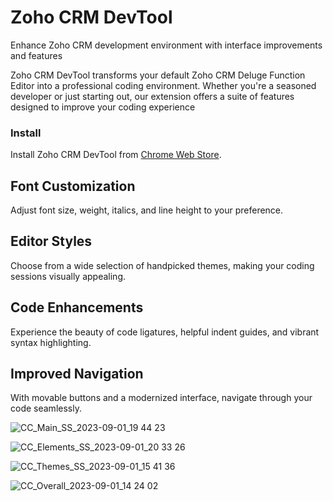 # Zoho CRM DevTool
Enhance Zoho CRM development environment with interface improvements and features

Zoho CRM DevTool transforms your default Zoho CRM Deluge Function Editor into a professional coding environment. Whether you're a seasoned developer or just starting out, our extension offers a suite of features designed to improve your coding experience

### Install
Install Zoho CRM DevTool from [Chrome Web Store](https://rebrand.ly/zcdt-github).

## Font Customization
Adjust font size, weight, italics, and line height to your preference.

## Editor Styles
Choose from a wide selection of handpicked themes, making your coding sessions visually appealing.

## Code Enhancements
Experience the beauty of code ligatures, helpful indent guides, and vibrant syntax highlighting.

## Improved Navigation
With movable buttons and a modernized interface, navigate through your code seamlessly.

![CC_Main_SS_2023-09-01_19 44 23](https://github.com/Neilord/Zoho-CRM-DevTool/assets/65029782/3f676243-7f38-49a6-a9ff-5ca55d9e6461)

![CC_Elements_SS_2023-09-01_20 33 26](https://github.com/Neilord/Zoho-CRM-DevTool/assets/65029782/24c86cfd-35e3-489c-8dee-d0a89d30fcd6)

![CC_Themes_SS_2023-09-01_15 41 36](https://github.com/Neilord/Zoho-CRM-DevTool/assets/65029782/199a9ae1-5d76-44a5-be15-e09500ef7747)

![CC_Overall_2023-09-01_14 24 02](https://github.com/Neilord/Zoho-CRM-DevTool/assets/65029782/a4503146-b806-40bb-9e05-e7a14c269e99)

